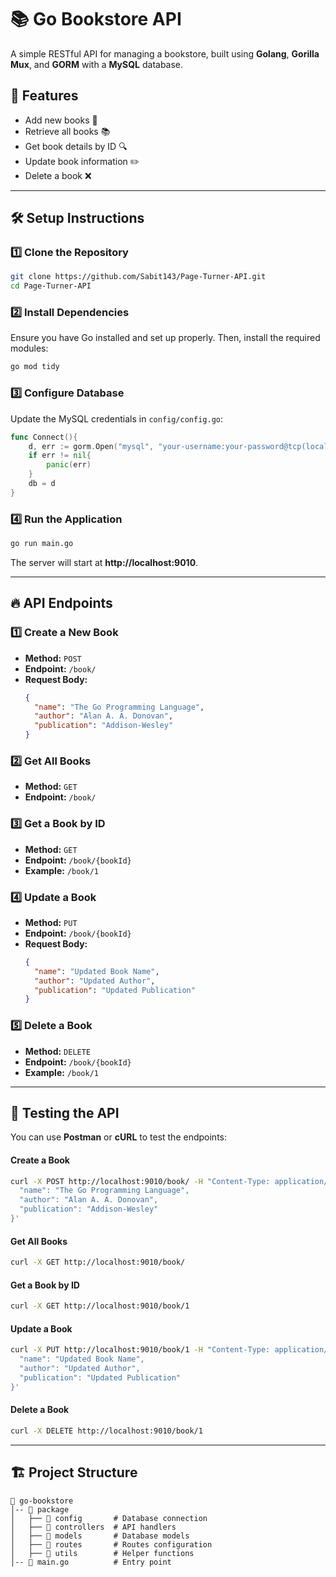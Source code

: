 # 📚 Go Bookstore API

A simple RESTful API for managing a bookstore, built using **Golang**, **Gorilla Mux**, and **GORM** with a **MySQL** database.

## 🚀 Features
- Add new books 📖
- Retrieve all books 📚
- Get book details by ID 🔍
- Update book information ✏️
- Delete a book ❌

---

## 🛠️ Setup Instructions

### **1️⃣ Clone the Repository**
```sh
git clone https://github.com/Sabit143/Page-Turner-API.git
cd Page-Turner-API
```

### **2️⃣ Install Dependencies**
Ensure you have Go installed and set up properly. Then, install the required modules:
```sh
go mod tidy
```

### **3️⃣ Configure Database**
Update the MySQL credentials in `config/config.go`:
```go
func Connect(){
    d, err := gorm.Open("mysql", "your-username:your-password@tcp(localhost:3306)/your-database?charset=utf8&parseTime=True&loc=Local")
    if err != nil{
        panic(err)
    }
    db = d
}
```

### **4️⃣ Run the Application**
```sh
go run main.go
```
The server will start at **http://localhost:9010**.

---

## 🔥 API Endpoints

### **1️⃣ Create a New Book**
- **Method:** `POST`
- **Endpoint:** `/book/`
- **Request Body:**
  ```json
  {
    "name": "The Go Programming Language",
    "author": "Alan A. A. Donovan",
    "publication": "Addison-Wesley"
  }
  ```

### **2️⃣ Get All Books**
- **Method:** `GET`
- **Endpoint:** `/book/`

### **3️⃣ Get a Book by ID**
- **Method:** `GET`
- **Endpoint:** `/book/{bookId}`
- **Example:** `/book/1`

### **4️⃣ Update a Book**
- **Method:** `PUT`
- **Endpoint:** `/book/{bookId}`
- **Request Body:**
  ```json
  {
    "name": "Updated Book Name",
    "author": "Updated Author",
    "publication": "Updated Publication"
  }
  ```

### **5️⃣ Delete a Book**
- **Method:** `DELETE`
- **Endpoint:** `/book/{bookId}`
- **Example:** `/book/1`

---

## 🧪 Testing the API
You can use **Postman** or **cURL** to test the endpoints:

#### **Create a Book**
```sh
curl -X POST http://localhost:9010/book/ -H "Content-Type: application/json" -d '{
  "name": "The Go Programming Language",
  "author": "Alan A. A. Donovan",
  "publication": "Addison-Wesley"
}'
```

#### **Get All Books**
```sh
curl -X GET http://localhost:9010/book/
```

#### **Get a Book by ID**
```sh
curl -X GET http://localhost:9010/book/1
```

#### **Update a Book**
```sh
curl -X PUT http://localhost:9010/book/1 -H "Content-Type: application/json" -d '{
  "name": "Updated Book Name",
  "author": "Updated Author",
  "publication": "Updated Publication"
}'
```

#### **Delete a Book**
```sh
curl -X DELETE http://localhost:9010/book/1
```

---

## 🏗️ Project Structure
```
📂 go-bookstore
│-- 📂 package
│   ├── 📂 config       # Database connection
│   ├── 📂 controllers  # API handlers
│   ├── 📂 models       # Database models
│   ├── 📂 routes       # Routes configuration
│   ├── 📂 utils        # Helper functions
│-- 📜 main.go          # Entry point
```







